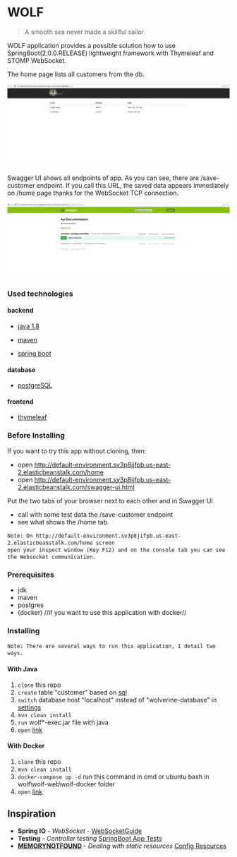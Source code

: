 # WOLF

> A smooth sea never made a skillful sailor.


WOLF application provides a possible solution how to use SpringBoot(2.0.0.RELEASE) lightweight 
framework with Thymeleaf and STOMP WebSocket.

The home page lists all customers from the db.

![Home](/documentation/resources/home.png)

Swagger UI shows all endpoints of app. As you can see, there are /save-customer endpoint. 
If you call this URL, the saved data appears immediately on /home page thanks for the WebSocket TCP connection.

![Swagger UI](/documentation/resources/swagger-ui.png)


### Used technologies

#### backend

- [java 1.8](http://www.oracle.com/technetwork/java/javase/downloads/jdk8-downloads-2133151.html)

- [maven](https://maven.apache.org/install.html)

- [spring boot](https://spring.io/)

#### database

- [postgreSQL](https://www.postgresql.org/)

#### frontend

- [thymeleaf](https://www.thymeleaf.org/)


### Before Installing

If you want to try this app without cloning, then:

- open http://default-environment.sv3p8jifpb.us-east-2.elasticbeanstalk.com/home
- open http://default-environment.sv3p8jifpb.us-east-2.elasticbeanstalk.com/swagger-ui.html

Put the two tabs of your browser next to each other and in Swagger UI 
- call with some test data the /save-customer endpoint
- see what shows the /home tab.

```
Note: On http://default-environment.sv3p8jifpb.us-east-2.elasticbeanstalk.com/home screen
open your inspect window (Key F12) and on the console tab you can see the Websocket communication.

```

### Prerequisites

- jdk
- maven
- postgres
- (docker) //if you want to use this application with docker//

### Installing

```
Note: There are several ways to run this application, I detail two ways.

```

#### With Java

1. `clone` this repo
2. `create` table "customer" based on [sql](wolf\wolf-web\wolf-docker\wolf-database\init.sql)
3. `switch` database host "localhost" instead of "wolverine-database" in [settings](wolf\wolf-web\src\main\resources\application.properties)
4. `mvn clean install`
5. `run` wolf*-exec.jar file with java
6. `open` [link](https://localhost:8080/home) 

#### With Docker

1. `clone` this repo
2. `mvn clean install`
3. `docker-compose up -d` run this command in cmd or ubuntu bash in wolf\wolf-web\wolf-docker folder
4. `open` [link](https://localhost:8080/home) 

## Inspiration

* **Spring IO** - *WebSocket* - [WebSocketGuide](https://spring.io/guides/gs/messaging-stomp-websocket/)
* **Testing** - *Controller testing* [SpringBoot App Tests](https://spring.io/guides/gs/testing-web/)
* **[MEMORYNOTFOUND](https://memorynotfound.com/)** - *Dealing with static resources* [Config Resources](https://memorynotfound.com/adding-static-resources-css-javascript-images-thymeleaf/)

